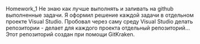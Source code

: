 Homework_1
Не знаю как лучше выполнять и заливать на github выполненные задачи. Я оформил решение каждой задачи в отдельном проекте Visual Studio. 
Пробовал через саму среду Visual Studio делать репозитории - делает для каждого проекта отдельный репозиторий...
Этот репозиторий создан при помощи GitKraken.
